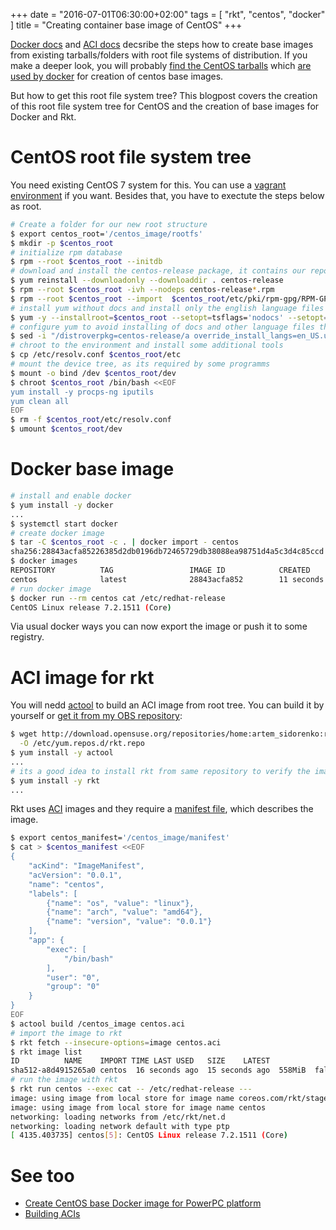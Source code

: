 +++
date = "2016-07-01T06:30:00+02:00"
tags = [ "rkt", "centos", "docker" ]
title = "Creating container base image of CentOS"
+++

[Docker docs] and [ACI docs] decsribe the steps how to create base images from existing tarballs/folders with root file systems of distribution. If you make a deeper look, you will probably [find the CentOS tarballs] which [are used by docker] for creation of centos base images.

But how to get this root file system tree? This blogpost covers the creation of this root file system tree for CentOS and the creation of base images for Docker and Rkt.

<!--more-->

# CentOS root file system tree

You need existing CentOS 7 system for this. You can use a [vagrant environment] if you want. Besides that, you have to exectute the steps below as root.

```bash
# Create a folder for our new root structure
$ export centos_root='/centos_image/rootfs'
$ mkdir -p $centos_root
# initialize rpm database
$ rpm --root $centos_root --initdb
# download and install the centos-release package, it contains our repository sources
$ yum reinstall --downloadonly --downloaddir . centos-release
$ rpm --root $centos_root -ivh --nodeps centos-release*.rpm
$ rpm --root $centos_root --import  $centos_root/etc/pki/rpm-gpg/RPM-GPG-KEY-CentOS-7
# install yum without docs and install only the english language files during the process
$ yum -y --installroot=$centos_root --setopt=tsflags='nodocs' --setopt=override_install_langs=en_US.utf8 install yum
# configure yum to avoid installing of docs and other language files than english generally
$ sed -i "/distroverpkg=centos-release/a override_install_langs=en_US.utf8\ntsflags=nodocs" $centos_root/etc/yum.conf
# chroot to the environment and install some additional tools
$ cp /etc/resolv.conf $centos_root/etc
# mount the device tree, as its required by some programms
$ mount -o bind /dev $centos_root/dev
$ chroot $centos_root /bin/bash <<EOF
yum install -y procps-ng iputils
yum clean all
EOF
$ rm -f $centos_root/etc/resolv.conf
$ umount $centos_root/dev
```

# Docker base image

```bash
# install and enable docker
$ yum install -y docker
...
$ systemctl start docker
# create docker image
$ tar -C $centos_root -c . | docker import - centos
sha256:28843acfa85226385d2db0196db72465729db38088ea98751d4a5c3d4c85ccd
$ docker images
REPOSITORY          TAG                 IMAGE ID            CREATED             SIZE
centos              latest              28843acfa852        11 seconds ago      287.7 MB
# run docker image
$ docker run --rm centos cat /etc/redhat-release
CentOS Linux release 7.2.1511 (Core)
```

Via usual docker ways you can now export the image or push it to some registry.

# ACI image for rkt

You will nedd [actool] to build an ACI image from root tree. You can build it by yourself or [get it from my OBS repository]:
```bash
$ wget http://download.opensuse.org/repositories/home:artem_sidorenko:rkt/CentOS_7/home:artem_sidorenko:rkt.repo \
  -O /etc/yum.repos.d/rkt.repo
$ yum install -y actool
...
# its a good idea to install rkt from same repository to verify the image
$ yum install -y rkt
...
```

Rkt uses [ACI][aci description] images and they require a [manifest file][aci manifest], which describes the image.

```bash
$ export centos_manifest='/centos_image/manifest'
$ cat > $centos_manifest <<EOF
{
    "acKind": "ImageManifest",
    "acVersion": "0.0.1",
    "name": "centos",
    "labels": [
        {"name": "os", "value": "linux"},
        {"name": "arch", "value": "amd64"},
        {"name": "version", "value": "0.0.1"}
    ],
    "app": {
        "exec": [
            "/bin/bash"
        ],
        "user": "0",
        "group": "0"
    }
}
EOF
$ actool build /centos_image centos.aci
# import the image to rkt
$ rkt fetch --insecure-options=image centos.aci
$ rkt image list
ID			NAME	IMPORT TIME	LAST USED	SIZE	LATEST
sha512-a8d4915265a0	centos	16 seconds ago	15 seconds ago	558MiB	false
# run the image with rkt
$ rkt run centos --exec cat -- /etc/redhat-release ---
image: using image from local store for image name coreos.com/rkt/stage1-coreos:1.9.1
image: using image from local store for image name centos
networking: loading networks from /etc/rkt/net.d
networking: loading network default with type ptp
[ 4135.403735] centos[5]: CentOS Linux release 7.2.1511 (Core)
```

# See too

- [Create CentOS base Docker image for PowerPC platform](http://cloudgeekz.com/752/centos-docker-image-power.html)
- [Building ACIs][ACI docs]

[Docker docs]: https://docs.docker.com/engine/userguide/eng-image/baseimages/
[ACI docs]: https://github.com/appc/spec#building-acis
[find the centos tarballs]: https://github.com/CentOS/sig-cloud-instance-images/tree/CentOS-7.2.1511/docker
[are used by docker]: https://github.com/docker-library/official-images/blob/master/library/centos
[vagrant environment]: https://gitlab.com/artem-sidorenko/vagrant-environments
[aci description]: https://coreos.com/rkt/docs/latest/app-container.html#aci
[aci manifest]: https://github.com/appc/spec/blob/master/spec/aci.md#image-manifest
[actool]: https://github.com/appc/spec/tree/master/actool
[get it from my OBS repository]: https://software.opensuse.org/download.html?project=home%3Aartem_sidorenko%3Arkt&package=actool
